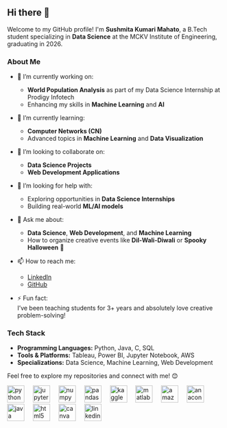 ## Hi there 👋

Welcome to my GitHub profile! I'm **Sushmita Kumari Mahato**, a B.Tech student specializing in **Data Science** at the MCKV Institute of Engineering, graduating in 2026.  

### About Me  
- 🔭 I’m currently working on:  
   - **World Population Analysis** as part of my Data Science Internship at Prodigy Infotech  
   - Enhancing my skills in **Machine Learning** and **AI**  

- 🌱 I’m currently learning:  
   - **Computer Networks (CN)**  
   - Advanced topics in **Machine Learning** and **Data Visualization**  

- 👯 I’m looking to collaborate on:  
   - **Data Science Projects**  
   - **Web Development Applications**  

- 🤔 I’m looking for help with:  
   - Exploring opportunities in **Data Science Internships**  
   - Building real-world **ML/AI models**  

- 💬 Ask me about:  
   - **Data Science**, **Web Development**, and **Machine Learning**  
   - How to organize creative events like **Dil-Wali-Diwali** or **Spooky Halloween** 🎉  

- 📫 How to reach me:  
   - [LinkedIn](https://www.linkedin.com/in/sushmita-kumari-mahato-95589b252/)  
   - [GitHub](https://github.com/Sushmita2k04)  

- ⚡ Fun fact:  
   I’ve been teaching students for 3+ years and absolutely love creative problem-solving!  

### Tech Stack  
- **Programming Languages:** Python, Java, C, SQL  
- **Tools & Platforms:** Tableau, Power BI, Jupyter Notebook, AWS  
- **Specializations:** Data Science, Machine Learning, Web Development  

Feel free to explore my repositories and connect with me! 😊  
<div align="left">
  <!-- Core Data Science Tools -->
  <img src="https://cdn.jsdelivr.net/gh/devicons/devicon/icons/python/python-original.svg" height="40" alt="python logo"  />
  <img width="12" />
  <img src="https://cdn.jsdelivr.net/gh/devicons/devicon/icons/jupyter/jupyter-original.svg" height="40" alt="jupyter logo"  />
  <img width="12" />
  <img src="https://cdn.jsdelivr.net/gh/devicons/devicon/icons/numpy/numpy-original.svg" height="40" alt="numpy logo"  />
  <img width="12" />
  <img src="https://cdn.jsdelivr.net/gh/devicons/devicon/icons/pandas/pandas-original.svg" height="40" alt="pandas logo"  />
  <img width="12" />
  <img src="https://cdn.jsdelivr.net/gh/devicons/devicon/icons/kaggle/kaggle-original.svg" height="40" alt="kaggle logo"  />
  <img width="12" />
  
  <img src="https://cdn.jsdelivr.net/gh/devicons/devicon/icons/matlab/matlab-original.svg" height="40" alt="matlab logo"  />
  <img width="12" />
 

  <!-- Machine Learning and Cloud Tools -->
  <img src="https://cdn.jsdelivr.net/gh/devicons/devicon/icons/amazonwebservices/amazonwebservices-line-wordmark.svg" height="40" alt="amazonwebservices logo"  />
  <img width="12" />

  
  <img src="https://cdn.jsdelivr.net/gh/devicons/devicon/icons/anaconda/anaconda-original.svg" height="40" alt="anaconda logo"  />
  <img width="12" />

  <!-- Programming and Supporting Tools -->
  <img src="https://cdn.jsdelivr.net/gh/devicons/devicon/icons/java/java-original.svg" height="40" alt="java logo"  />
  <img width="12" />
 
  <img src="https://cdn.jsdelivr.net/gh/devicons/devicon/icons/html5/html5-original.svg" height="40" alt="html5 logo"  />
  <img width="12" />
 

  <!-- Presentation and Networking -->
  <img src="https://cdn.jsdelivr.net/gh/devicons/devicon/icons/canva/canva-original.svg" height="40" alt="canva logo"  />
  <img width="12" />
  <img src="https://cdn.jsdelivr.net/gh/devicons/devicon/icons/linkedin/linkedin-original.svg" height="40" alt="linkedin logo"  />
  <img width="12" />
  
</div>
